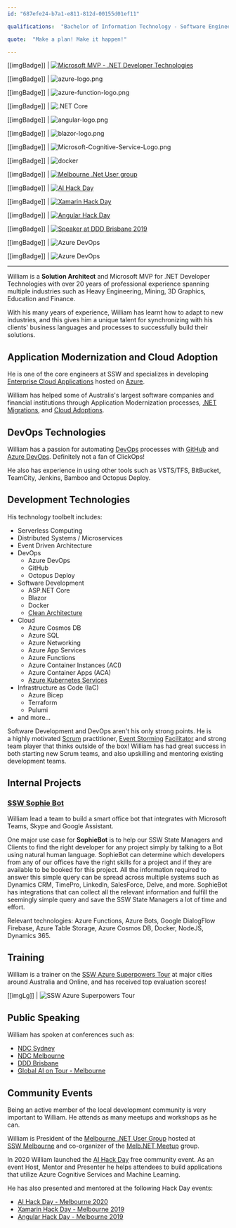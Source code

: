 ```yaml
---
id: "687efe24-b7a1-e811-812d-00155d01ef11"

qualifications:  "Bachelor of Information Technology - Software Engineering"

quote:  "Make a plan! Make it happen!"

---
```

[[imgBadge]]
| [![Microsoft MVP - .NET Developer Technologies](../badges/Certification-microsoft-mvp.png)](https://mvp.microsoft.com/en-US/MVP/profile/f0925581-7aab-4869-89d3-87452b5c0f0a)

[[imgBadge]]
| ![azure-logo.png](../badges/Business-microsoft-azure.png)

[[imgBadge]]
| ![azure-function-logo.png](../badges/Developer-azure-function.png)

[[imgBadge]]
| ![.NET Core](../badges/Developer-dotnet-core.png)

[[imgBadge]]
| ![angular-logo.png](../badges/Developer-angular.png)

[[imgBadge]]
| ![blazor-logo.png](../badges/Developer-blazor.png)

[[imgBadge]]
| ![Microsoft-Cognitive-Service-Logo.png](../badges/Developer-cognitive-services.png)

[[imgBadge]]
| ![docker](../badges/Developer-docker.png)

[[imgBadge]]
| [![Melbourne .Net User group](../badges/Event-ug-melbourne.png)](https://www.ssw.com.au/ssw/NETUG/Melbourne.aspx)

[[imgBadge]]
| [![AI Hack Day](../badges/Event-hackday-ai.png)](https://aihackday.com)

[[imgBadge]]
| [![Xamarin Hack Day](../badges/Event-hackday-xamarin.png)](https://xamarinhackday.com)

[[imgBadge]]
| [![Angular Hack Day](../badges/Event-hackday-angular.png)](https://angularhackday.com/)

[[imgBadge]]
| [![Speaker at DDD Brisbane 2019](../badges/Event-DDD-Brisbane.png)](https://dddbrisbane.com)

[[imgBadge]]
| ![Azure DevOps](../badges/Business-microsoft-azure-devops.png)

[[imgBadge]]
| ![Azure DevOps](../badges/Developer-github.png)

---

William is a **Solution Architect** and Microsoft MVP for .NET Developer Technologies with over 20 years of professional experience spanning multiple industries such as Heavy Engineering, Mining, 3D Graphics, Education and Finance.

With his many years of experience, William has learnt how to adapt to new industries, and this gives him a unique talent for synchronizing with his clients' business languages and processes to successfully build their solutions.

## Application Modernization and Cloud Adoption

He is one of the core engineers at SSW and specializes in developing [Enterprise Cloud Applications](https://www.ssw.com.au/consulting/web-applications) hosted on [Azure](https://www.ssw.com.au/consulting/azure).

William has helped some of Australis's largest software companies and financial institutions through Application Modernization processes, [.NET Migrations](https://www.ssw.com.au/consulting/net-8), and [Cloud Adoptions](https://www.ssw.com.au/consulting/azure).

## DevOps Technologies

William has a passion for automating [DevOps](https://www.ssw.com.au/rules/rules-to-better-devops) processes with [GitHub](https://www.ssw.com.au/rules/rules-to-better-github) and [Azure DevOps](https://www.ssw.com.au/rules/rules-to-better-devops-using-azure-devops). Definitely not a fan of ClickOps!

He also has experience in using other tools such as VSTS/TFS, BitBucket, TeamCity, Jenkins, Bamboo and Octopus Deploy.

## Development Technologies

His technology toolbelt includes:

* Serverless Computing
* Distributed Systems / Microservices
* Event Driven Architecture
* DevOps
  * Azure DevOps
  * GitHub
  * Octopus Deploy
* Software Development
  * ASP.NET Core
  * Blazor
  * Docker
  * [Clean Architecture](https://rules.ssw.com.au/rules-to-better-clean-architecture)
* Cloud
  * Azure Cosmos DB
  * Azure SQL
  * Azure Networking
  * Azure App Services
  * Azure Functions
  * Azure Container Instances (ACI)
  * Azure Container Apps (ACA)
  * [Azure Kubernetes Services](https://www.ssw.com.au/consulting/kubernetes)
* Infrastructure as Code (IaC)
  * Azure Bicep
  * Terraform
  * Pulumi
* and more...

Software Development and DevOps aren't his only strong points. He is a highly motivated [Scrum](https://www.ssw.com.au/ssw/Consulting/Scrum.aspx) practitioner, [Event Storming](https://www.ssw.com.au/rules/event-storming) [Facilitator](https://www.ssw.com.au/rules/event-storming-workshop) and strong team player that thinks outside of the box! William has had great success in both starting new Scrum teams, and also upskilling and mentoring existing development teams.

## Internal Projects

### [SSW Sophie Bot](https://sswsophie.com/sophiebot)

William lead a team to build a smart office bot that integrates with Microsoft Teams, Skype and Google Assistant.

One major use case for **SophieBot** is to help our SSW State Managers and Clients to find the right developer for any project simply by talking to a Bot using natural human language. SophieBot can determine which developers from any of our offices have the right skills for a project and if they are available to be booked for this project. All the information required to answer this simple query can be spread across multiple systems such as Dynamics CRM, TimePro, LinkedIn, SalesForce, Delve, and more. SophieBot has integrations that can collect all the relevant information and fulfill the seemingly simple query and save the SSW State Managers a lot of time and effort.

Relevant technologies: Azure Functions, Azure Bots, Google DialogFlow Firebase, Azure Table Storage, Azure Cosmos DB, Docker, NodeJS, Dynamics 365.

## Training

William is a trainer on the [SSW Azure Superpowers Tour](https://www.ssw.com.au/events/azure-superpowers-tour) at major cities around Australia and Online, and has received top evaluation scores!

[[imgLg]]
| ![SSW Azure Superpowers Tour](./Images/Bio/azure-superpowers-banner.png)

## Public Speaking

William has spoken at conferences such as:

* [NDC Sydney](https://ndcsydney.com/speakers/william-liebenberg/)
* [NDC Melbourne](https://ndcmelbourne.com/speakers/william-liebenberg/)
* [DDD Brisbane](https://dddbrisbane.com/agenda/2019)
* [Global AI on Tour - Melbourne](https://globalai.community/events/global-ai-on-tour-june-2021)

## Community Events

Being an active member of the local development community is very important to William. He attends as many meetups and workshops as he can.

William is President of the [Melbourne .NET User Group](https://www.meetup.com/Melbourne-NET-User-Group/) hosted at [SSW Melbourne](https://www.ssw.com.au/ssw/NETUG/Melbourne.aspx) and co-organizer of the [Melb.NET Meetup](https://www.meetup.com/melb-net-meetup/) group.

In 2020 William launched the [AI Hack Day](https://aihackday.com) free community event. As an event Host, Mentor and Presenter he helps attendees to build applications that utilize Azure Cognitive Services and Machine Learning.

He has also presented and mentored at the following Hack Day events:

* [AI Hack Day - Melbourne 2020](https://aihackday.com)
* [Xamarin Hack Day - Melbourne 2019](https://xamarinhackday.com)
* [Angular Hack Day - Melbourne 2019](https://angularhackday.com/)
